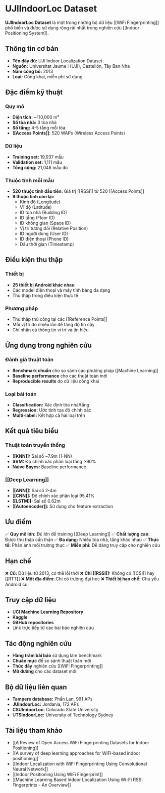# UJIIndoorLoc Dataset

**UJIIndoorLoc Dataset** là một trong những bộ dữ liệu [[WiFi Fingerprinting]] phổ biến và được sử dụng rộng rãi nhất trong nghiên cứu [[Indoor Positioning System]].

## Thông tin cơ bản

- **Tên đầy đủ:** UJI Indoor Localization Dataset
- **Nguồn:** Universitat Jaume I (UJI), Castellón, Tây Ban Nha
- **Năm công bố:** 2013
- **Loại:** Công khai, miễn phí sử dụng

## Đặc điểm kỹ thuật

### Quy mô

- **Diện tích:** ~110,000 m²
- **Số tòa nhà:** 3 tòa nhà
- **Số tầng:** 4-5 tầng mỗi tòa
- **[[Access Points]]:** 520 WAPs (Wireless Access Points)

### Dữ liệu

- **Training set:** 19,937 mẫu
- **Validation set:** 1,111 mẫu
- **Tổng cộng:** 21,048 mẫu đo

### Thuộc tính mỗi mẫu

- **520 thuộc tính đầu tiên:** Giá trị [[RSSI]] từ 520 [[Access Points]]
- **9 thuộc tính còn lại:**
  - Kinh độ (Longitude)
  - Vĩ độ (Latitude)
  - ID tòa nhà (Building ID)
  - ID tầng (Floor ID)
  - ID không gian (Space ID)
  - Vị trí tương đối (Relative Position)
  - ID người dùng (User ID)
  - ID điện thoại (Phone ID)
  - Dấu thời gian (Timestamp)

## Điều kiện thu thập

### Thiết bị

- **25 thiết bị Android khác nhau**
- Các model điện thoại và máy tính bảng đa dạng
- Thu thập trong điều kiện thực tế

### Phương pháp

- Thu thập thủ công tại các [[Reference Points]]
- Mỗi vị trí đo nhiều lần để tăng độ tin cậy
- Ghi nhận cả thông tin vị trí và tín hiệu

## Ứng dụng trong nghiên cứu

### Đánh giá thuật toán

- **Benchmark chuẩn** cho so sánh các phương pháp [[Machine Learning]]
- **Baseline performance** cho các thuật toán mới
- **Reproducible results** do dữ liệu công khai

### Loại bài toán

- **Classification:** Xác định tòa nhà/tầng
- **Regression:** Ước tính tọa độ chính xác
- **Multi-label:** Kết hợp cả hai loại trên

## Kết quả tiêu biểu

### Thuật toán truyền thống

- **[[KNN]]:** Sai số ~7.9m (1-NN)
- **SVM:** Độ chính xác phân loại tầng >90%
- **Naive Bayes:** Baseline performance

### [[Deep Learning]]

- **[[ANN]]:** Sai số 2-4m
- **[[CNN]]:** Độ chính xác phân loại 95.41%
- **[[LSTM]]:** Sai số 0.62m
- **[[Autoencoder]]:** Sử dụng cho feature extraction

## Ưu điểm

✅ **Quy mô lớn:** Đủ lớn để training [[Deep Learning]]
✅ **Chất lượng cao:** Được thu thập cẩn thận
✅ **Đa dạng:** Nhiều tòa nhà, tầng khác nhau
✅ **Thực tế:** Phản ánh môi trường thực
✅ **Miễn phí:** Dễ dàng truy cập cho nghiên cứu

## Hạn chế

❌ **Cũ:** Dữ liệu từ 2013, có thể lỗi thời
❌ **Chỉ [[RSSI]]:** Không có [[CSI]] hay [[RTT]]
❌ **Một địa điểm:** Chỉ có trường đại học
❌ **Thiết bị hạn chế:** Chủ yếu Android cũ

## Truy cập dữ liệu

- **UCI Machine Learning Repository**
- **Kaggle**
- **GitHub repositories**
- Link trực tiếp từ các bài báo nghiên cứu

## Tác động nghiên cứu

- **Hàng trăm bài báo** sử dụng làm benchmark
- **Chuẩn mực** để so sánh thuật toán mới
- **Thúc đẩy** nghiên cứu [[WiFi Fingerprinting]]
- **Mở đường** cho các dataset mới

## Bộ dữ liệu liên quan

- **Tampere database:** Phần Lan, 991 APs
- **JUIndoorLoc:** Jordania, 172 APs
- **CSUIndoorLoc:** Colorado State University
- **UTSIndoorLoc:** University of Technology Sydney

## Tài liệu tham khảo

- [[A Review of Open Access WiFi Fingerprinting Datasets for Indoor Positioning]]
- [[A survey of deep learning approaches for WIFI-based indoor positioning]]
- [[Indoor Localization with WiFi Fingerprinting Using Convolutional Neural Network]]
- [[Indoor Positioning Using WiFi Fingerprint]]
- [[Machine Learning Based Indoor Localization Using Wi-Fi RSSI Fingerprints - An Overview]]
